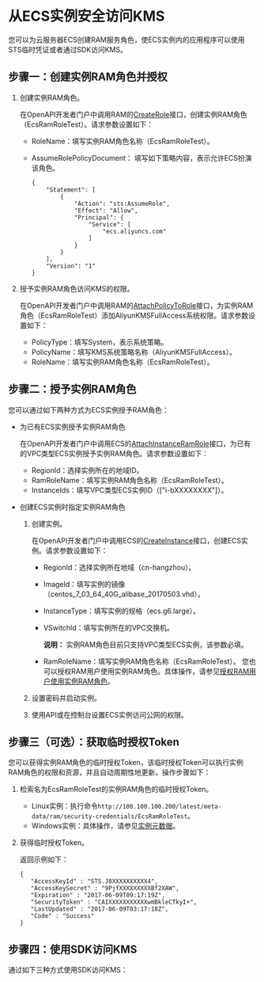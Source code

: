 # 从ECS实例安全访问KMS

您可以为云服务器ECS创建RAM服务角色，使ECS实例内的应用程序可以使用STS临时凭证或者通过SDK访问KMS。

## 步骤一：创建实例RAM角色并授权

1.  创建实例RAM角色。

    在OpenAPI开发者门户中调用RAM的[CreateRole](https://next.api.aliyun.com/api/Ram/2015-05-01/CreateRole)接口，创建实例RAM角色（EcsRamRoleTest）。请求参数设置如下：

    -   RoleName：填写实例RAM角色名称（EcsRamRoleTest）。
    -   AssumeRolePolicyDocument： 填写如下策略内容，表示允许ECS扮演该角色。

        ```
        {
            "Statement": [
                {
                    "Action": "sts:AssumeRole", 
                    "Effect": "Allow", 
                    "Principal": {
                        "Service": [
                            "ecs.aliyuncs.com"
                        ]
                    }
                }
            ], 
            "Version": "1"
        }
        ```

2.  授予实例RAM角色访问KMS的权限。

    在OpenAPI开发者门户中调用RAM的[AttachPolicyToRole](https://next.api.aliyun.com/api/Ram/2015-05-01/AttachPolicyToRole)接口，为实例RAM角色（EcsRamRoleTest）添加AliyunKMSFullAccess系统权限。请求参数设置如下：

    -   PolicyType：填写System，表示系统策略。
    -   PolicyName：填写KMS系统策略名称（AliyunKMSFullAccess）。
    -   RoleName：填写实例RAM角色名称（EcsRamRoleTest）。

## 步骤二：授予实例RAM角色

您可以通过如下两种方式为ECS实例授予RAM角色：

-   为已有ECS实例授予实例RAM角色

    在OpenAPI开发者门户中调用ECS的[AttachInstanceRamRole](https://next.api.aliyun.com/api/Ecs/2014-05-26/AttachInstanceRamRole)接口，为已有的VPC类型ECS实例授予实例RAM角色。请求参数设置如下：

    -   RegionId：选择实例所在的地域ID。
    -   RamRoleName：填写实例RAM角色名称（EcsRamRoleTest）。
    -   InstanceIds：填写VPC类型ECS实例ID（\["i-bXXXXXXXX"\]）。
-   创建ECS实例时指定实例RAM角色
    1.  创建实例。

        在OpenAPI开发者门户中调用ECS的[CreateInstance](https://next.api.aliyun.com/api/Ecs/2014-05-26/CreateInstance)接口，创建ECS实例。请求参数设置如下：

        -   RegionId：选择实例所在地域（cn-hangzhou）。
        -   ImageId：填写实例的镜像（centos\_7\_03\_64\_40G\_alibase\_20170503.vhd）。
        -   InstanceType：填写实例的规格（ecs.g6.large）。
        -   VSwitchId：填写实例所在的VPC交换机。

            **说明：** 实例RAM角色目前只支持VPC类型ECS实例，该参数必填。

        -   RamRoleName：填写实例RAM角色名称（EcsRamRoleTest）。
        您也可以授权RAM用户使用实例RAM角色。具体操作，请参见[授权RAM用户使用实例RAM角色](/intl.zh-CN/安全/实例RAM角色/通过API使用实例RAM角色.md)。

    2.  设置密码并启动实例。
    3.  使用API或在控制台设置ECS实例访问公网的权限。

## 步骤三（可选）：获取临时授权Token

您可以获得实例RAM角色的临时授权Token，该临时授权Token可以执行实例RAM角色的权限和资源，并且自动周期性地更新。操作步骤如下：

1.  检索名为EcsRamRoleTest的实例RAM角色的临时授权Token。

    -   Linux实例：执行命令`http://100.100.100.200/latest/meta-data/ram/security-credentials/EcsRamRoleTest`。
    -   Windows实例：具体操作，请参见[实例元数据](/intl.zh-CN/实例/管理实例/使用实例元数据/ECS实例元数据概述.md)。
2.  获得临时授权Token。

    返回示例如下：

    ```
    {
       "AccessKeyId" : "STS.J8XXXXXXXXXX4",
       "AccessKeySecret" : "9PjfXXXXXXXXXBf2XAW",
       "Expiration" : "2017-06-09T09:17:19Z",
       "SecurityToken" : "CAIXXXXXXXXXXXwmBkleCTkyI+",
       "LastUpdated" : "2017-06-09T03:17:18Z",
       "Code" : "Success"
    }
    ```


## 步骤四：使用SDK访问KMS

通过如下三种方式使用SDK访问KMS：



